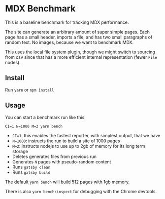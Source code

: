 # MDX Benchmark

This is a baseline benchmark for tracking MDX performance.

The site can generate an arbitrary amount of super simple pages. Each page has a small header, imports a file, and has two small paragraphs of random text. No images, because we want to benchmark MDX.

This uses the local file system plugin, though we might switch to sourcing from csv since that has a more efficient internal representation (fewer `File` nodes).

## Install

Run `yarn` or `npm install`

## Usage

You can start a benchmark run like this:

```shell
CI=1 N=1000 M=2 yarn bench
```

- `CI=1`: this enables the fastest reporter, with simplest output, that we have
- `N=1000`: instructs the run to build a site of 1000 pages
- `M=2`: instructs nodejs to use up to 2gb of memory for its long term storage
- Deletes generates files from previous run
- Generates `N` pages with pseudo-random content
- Runs `gatsby clean`
- Runs `gatsby build`

The default `yarn bench` will build 512 pages with 1gb memory.

There is also `yarn bench:inspect` for debugging with the Chrome devtools.
